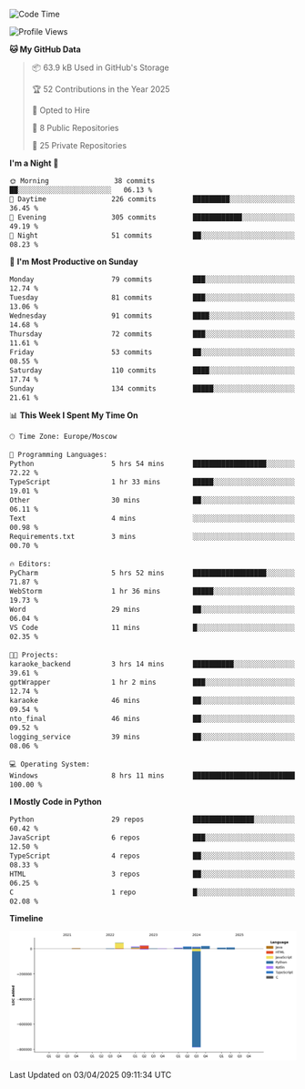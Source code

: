 <!--START_SECTION:waka-->
![Code Time](http://img.shields.io/badge/Code%20Time-643%20hrs%2037%20mins-blue)

![Profile Views](http://img.shields.io/badge/Profile%20Views-2-blue)

**🐱 My GitHub Data** 

> 📦 63.9 kB Used in GitHub's Storage 
 > 
> 🏆 52 Contributions in the Year 2025
 > 
> 💼 Opted to Hire
 > 
> 📜 8 Public Repositories 
 > 
> 🔑 25 Private Repositories 
 > 
**I'm a Night 🦉** 

```text
🌞 Morning                38 commits          ██░░░░░░░░░░░░░░░░░░░░░░░   06.13 % 
🌆 Daytime                226 commits         █████████░░░░░░░░░░░░░░░░   36.45 % 
🌃 Evening                305 commits         ████████████░░░░░░░░░░░░░   49.19 % 
🌙 Night                  51 commits          ██░░░░░░░░░░░░░░░░░░░░░░░   08.23 % 
```
📅 **I'm Most Productive on Sunday** 

```text
Monday                   79 commits          ███░░░░░░░░░░░░░░░░░░░░░░   12.74 % 
Tuesday                  81 commits          ███░░░░░░░░░░░░░░░░░░░░░░   13.06 % 
Wednesday                91 commits          ████░░░░░░░░░░░░░░░░░░░░░   14.68 % 
Thursday                 72 commits          ███░░░░░░░░░░░░░░░░░░░░░░   11.61 % 
Friday                   53 commits          ██░░░░░░░░░░░░░░░░░░░░░░░   08.55 % 
Saturday                 110 commits         ████░░░░░░░░░░░░░░░░░░░░░   17.74 % 
Sunday                   134 commits         █████░░░░░░░░░░░░░░░░░░░░   21.61 % 
```


📊 **This Week I Spent My Time On** 

```text
🕑︎ Time Zone: Europe/Moscow

💬 Programming Languages: 
Python                   5 hrs 54 mins       ██████████████████░░░░░░░   72.22 % 
TypeScript               1 hr 33 mins        █████░░░░░░░░░░░░░░░░░░░░   19.01 % 
Other                    30 mins             ██░░░░░░░░░░░░░░░░░░░░░░░   06.11 % 
Text                     4 mins              ░░░░░░░░░░░░░░░░░░░░░░░░░   00.98 % 
Requirements.txt         3 mins              ░░░░░░░░░░░░░░░░░░░░░░░░░   00.70 % 

🔥 Editors: 
PyCharm                  5 hrs 52 mins       ██████████████████░░░░░░░   71.87 % 
WebStorm                 1 hr 36 mins        █████░░░░░░░░░░░░░░░░░░░░   19.73 % 
Word                     29 mins             ██░░░░░░░░░░░░░░░░░░░░░░░   06.04 % 
VS Code                  11 mins             █░░░░░░░░░░░░░░░░░░░░░░░░   02.35 % 

🐱‍💻 Projects: 
karaoke_backend          3 hrs 14 mins       ██████████░░░░░░░░░░░░░░░   39.61 % 
gptWrapper               1 hr 2 mins         ███░░░░░░░░░░░░░░░░░░░░░░   12.74 % 
karaoke                  46 mins             ██░░░░░░░░░░░░░░░░░░░░░░░   09.54 % 
nto_final                46 mins             ██░░░░░░░░░░░░░░░░░░░░░░░   09.52 % 
logging_service          39 mins             ██░░░░░░░░░░░░░░░░░░░░░░░   08.06 % 

💻 Operating System: 
Windows                  8 hrs 11 mins       █████████████████████████   100.00 % 
```

**I Mostly Code in Python** 

```text
Python                   29 repos            ███████████████░░░░░░░░░░   60.42 % 
JavaScript               6 repos             ███░░░░░░░░░░░░░░░░░░░░░░   12.50 % 
TypeScript               4 repos             ██░░░░░░░░░░░░░░░░░░░░░░░   08.33 % 
HTML                     3 repos             ██░░░░░░░░░░░░░░░░░░░░░░░   06.25 % 
C                        1 repo              █░░░░░░░░░░░░░░░░░░░░░░░░   02.08 % 
```



**Timeline**

![Lines of Code chart](https://raw.githubusercontent.com/adlemx/adlemx/main/assets/bar_graph.png)


 Last Updated on 03/04/2025 09:11:34 UTC
<!--END_SECTION:waka-->
